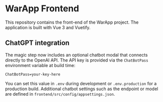 # WarApp Frontend

This repository contains the front-end of the WarApp project. The application is built with Vue 3 and Vuetify.

## ChatGPT integration

The magic step now includes an optional chatbot modal that connects directly to
the OpenAI API. The API key is provided via the `ChatBotPass` environment variable at build time:

```
ChatBotPass=your-key-here
```

You can set this value in `.env` during development or `.env.production` for a production build. Additional chatbot settings such as the endpoint or model are defined in `frontend/src/config/appsettings.json`.
